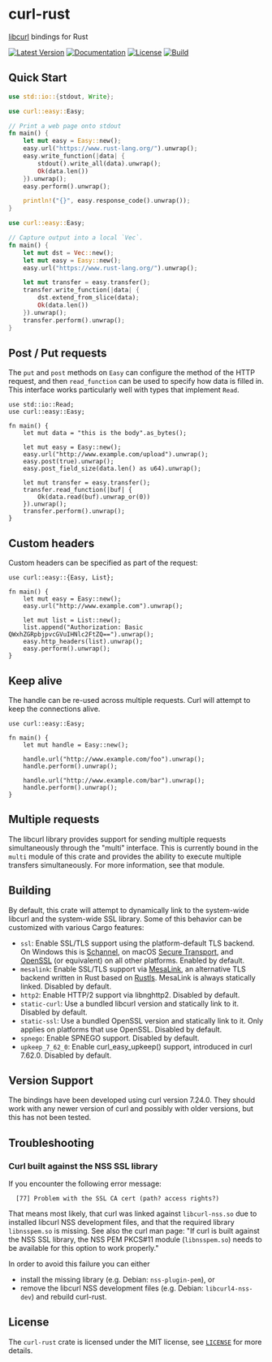 # curl-rust

[libcurl] bindings for Rust

[![Latest Version](https://img.shields.io/crates/v/curl.svg)](https://crates.io/crates/curl)
[![Documentation](https://docs.rs/curl/badge.svg)](https://docs.rs/curl)
[![License](https://img.shields.io/github/license/alexcrichton/curl-rust.svg)](LICENSE)
[![Build](https://github.com/alexcrichton/curl-rust/workflows/CI/badge.svg)](https://github.com/alexcrichton/curl-rust/actions)

## Quick Start

```rust
use std::io::{stdout, Write};

use curl::easy::Easy;

// Print a web page onto stdout
fn main() {
    let mut easy = Easy::new();
    easy.url("https://www.rust-lang.org/").unwrap();
    easy.write_function(|data| {
        stdout().write_all(data).unwrap();
        Ok(data.len())
    }).unwrap();
    easy.perform().unwrap();

    println!("{}", easy.response_code().unwrap());
}
```

```rust
use curl::easy::Easy;

// Capture output into a local `Vec`.
fn main() {
    let mut dst = Vec::new();
    let mut easy = Easy::new();
    easy.url("https://www.rust-lang.org/").unwrap();

    let mut transfer = easy.transfer();
    transfer.write_function(|data| {
        dst.extend_from_slice(data);
        Ok(data.len())
    }).unwrap();
    transfer.perform().unwrap();
}
```

## Post / Put requests

The `put` and `post` methods on `Easy` can configure the method of the HTTP
request, and then `read_function` can be used to specify how data is filled in.
This interface works particularly well with types that implement `Read`.

```rust,no_run
use std::io::Read;
use curl::easy::Easy;

fn main() {
    let mut data = "this is the body".as_bytes();

    let mut easy = Easy::new();
    easy.url("http://www.example.com/upload").unwrap();
    easy.post(true).unwrap();
    easy.post_field_size(data.len() as u64).unwrap();

    let mut transfer = easy.transfer();
    transfer.read_function(|buf| {
        Ok(data.read(buf).unwrap_or(0))
    }).unwrap();
    transfer.perform().unwrap();
}
```

## Custom headers

Custom headers can be specified as part of the request:

```rust,no_run
use curl::easy::{Easy, List};

fn main() {
    let mut easy = Easy::new();
    easy.url("http://www.example.com").unwrap();

    let mut list = List::new();
    list.append("Authorization: Basic QWxhZGRpbjpvcGVuIHNlc2FtZQ==").unwrap();
    easy.http_headers(list).unwrap();
    easy.perform().unwrap();
}
```

## Keep alive

The handle can be re-used across multiple requests. Curl will attempt to
keep the connections alive.

```rust,no_run
use curl::easy::Easy;

fn main() {
    let mut handle = Easy::new();

    handle.url("http://www.example.com/foo").unwrap();
    handle.perform().unwrap();

    handle.url("http://www.example.com/bar").unwrap();
    handle.perform().unwrap();
}
```

## Multiple requests

The libcurl library provides support for sending multiple requests
simultaneously through the "multi" interface. This is currently bound in the
`multi` module of this crate and provides the ability to execute multiple
transfers simultaneously. For more information, see that module.

## Building

By default, this crate will attempt to dynamically link to the system-wide
libcurl and the system-wide SSL library. Some of this behavior can be customized
with various Cargo features:

- `ssl`: Enable SSL/TLS support using the platform-default TLS backend. On Windows this is [Schannel], on macOS [Secure Transport], and [OpenSSL] (or equivalent) on all other platforms.  Enabled by default.
- `mesalink`: Enable SSL/TLS support via [MesaLink], an alternative TLS backend written in Rust based on [Rustls]. MesaLink is always statically linked. Disabled by default.
- `http2`: Enable HTTP/2 support via libnghttp2. Disabled by default.
- `static-curl`: Use a bundled libcurl version and statically link to it. Disabled by default.
- `static-ssl`: Use a bundled OpenSSL version and statically link to it. Only applies on platforms that use OpenSSL. Disabled by default.
- `spnego`: Enable SPNEGO support. Disabled by default.
- `upkeep_7_62_0`: Enable curl_easy_upkeep() support, introduced in curl 7.62.0. Disabled by default.

## Version Support

The bindings have been developed using curl version 7.24.0. They should
work with any newer version of curl and possibly with older versions,
but this has not been tested.

## Troubleshooting

### Curl built against the NSS SSL library

If you encounter the following error message:

```
  [77] Problem with the SSL CA cert (path? access rights?)
```

That means most likely, that curl was linked against `libcurl-nss.so` due to
installed libcurl NSS development files, and that the required library
`libnsspem.so` is missing. See also the curl man page: "If curl is built
against the NSS SSL library, the NSS PEM PKCS#11 module (`libnsspem.so`) needs to be available for this option to work properly."

In order to avoid this failure you can either

 * install the missing library (e.g. Debian: `nss-plugin-pem`), or
 * remove the libcurl NSS development files (e.g. Debian: `libcurl4-nss-dev`) and
   rebuild curl-rust.

## License

The `curl-rust` crate is licensed under the MIT license, see [`LICENSE`](LICENSE) for more
details.


[libcurl]: https://curl.haxx.se/libcurl/
[MesaLink]: https://mesalink.io/
[OpenSSL]: https://www.openssl.org/
[Rustls]: https://github.com/ctz/rustls
[Schannel]: https://docs.microsoft.com/en-us/windows/win32/com/schannel
[Secure Transport]: https://developer.apple.com/documentation/security/secure_transport

